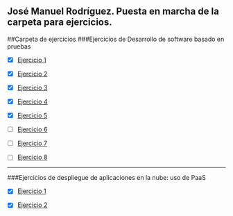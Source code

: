 José Manuel Rodríguez.
Puesta en marcha de la carpeta para ejercicios.
------------------------------------------------
##Carpeta de ejercicios
###Ejercicios de Desarrollo de software basado en pruebas

- [X] [Ejercicio 1](https://github.com/jmrodriguez90/clases-CC-2015-16/blob/master/ejercicios/JManuelRodriguez/Desarrollo%20Basado%20en%20pruebas/Ejercicio1.md)

- [X] [Ejercicio 2](https://github.com/jmrodriguez90/clases-CC-2015-16/blob/master/ejercicios/JManuelRodriguez/Desarrollo%20Basado%20en%20pruebas/Ejercicio2.md)

- [X] [Ejercicio 3](https://github.com/jmrodriguez90/clases-CC-2015-16/blob/master/ejercicios/JManuelRodriguez/01%20Desarrollo%20Basado%20en%20pruebas/Ejercicio3.md)

- [X] [Ejercicio 4](https://github.com/jmrodriguez90/clases-CC-2015-16/blob/master/ejercicios/JManuelRodriguez/01%20Desarrollo%20Basado%20en%20pruebas/Ejercicio4.md)

- [X] [Ejercicio 5](https://github.com/jmrodriguez90/clases-CC-2015-16/blob/master/ejercicios/JManuelRodriguez/01%20Desarrollo%20Basado%20en%20pruebas/Ejercicio5.md)

- [ ] [Ejercicio 6]()

- [ ] [Ejercicio 7]()

- [ ] [Ejercicio 8]()

_________________________

###Ejercicios de despliegue de aplicaciones en la nube: uso de PaaS

- [X] [Ejercicio 1](https://github.com/jmrodriguez90/clases-CC-2015-16/blob/master/ejercicios/JManuelRodriguez/02%20Desplegando%20aplicaciones%20en%20la%20nube:%20Uso%20de%20PaaS/Ejercicio1.md)

- [X] [Ejercicio 2](https://github.com/jmrodriguez90/clases-CC-2015-16/blob/master/ejercicios/JManuelRodriguez/02%20Desplegando%20aplicaciones%20en%20la%20nube:%20Uso%20de%20PaaS/Ejercicio2.md)
